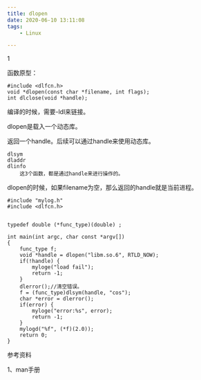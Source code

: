 ```yaml
---
title: dlopen
date: 2020-06-10 13:11:08
tags:
	- Linux

---
```


1

函数原型：

```
#include <dlfcn.h>
void *dlopen(const char *filename, int flags);
int dlclose(void *handle);
```

编译的时候，需要-ldl来链接。

dlopen是载入一个动态库。

返回一个handle。后续可以通过handle来使用动态库。

```
dlsym
dladdr
dlinfo
	这3个函数，都是通过handle来进行操作的。
```

dlopen的时候，如果filename为空，那么返回的handle就是当前进程。

```
#include "mylog.h"
#include <dlfcn.h>


typedef double (*func_type)(double) ;

int main(int argc, char const *argv[])
{
    func_type f;
    void *handle = dlopen("libm.so.6", RTLD_NOW);
    if(!handle) {
        myloge("load fail");
        return -1;
    }
    dlerror();//清空错误。
    f = (func_type)dlsym(handle, "cos");
    char *error = dlerror();
    if(error) {
        myloge("error:%s", error);
        return -1;
    }
    mylogd("%f", (*f)(2.0));
    return 0;
}
```



参考资料

1、man手册



